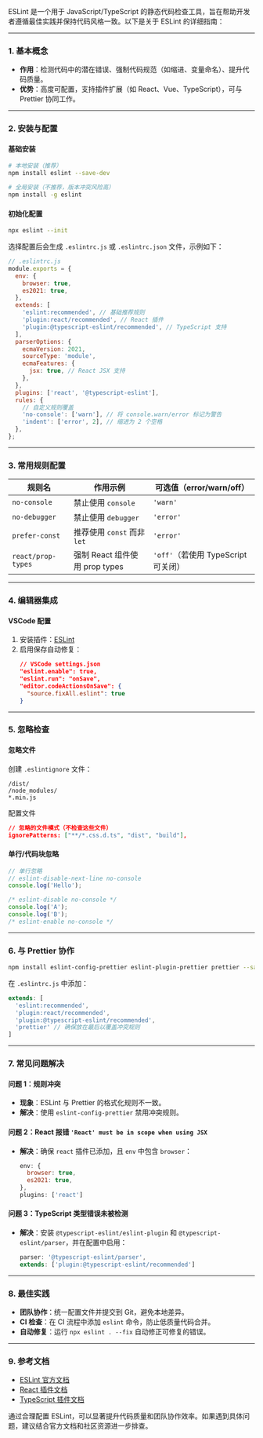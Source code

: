 ESLint 是一个用于 JavaScript/TypeScript 的静态代码检查工具，旨在帮助开发者遵循最佳实践并保持代码风格一致。以下是关于 ESLint 的详细指南：

---

### 1. 基本概念
- **作用**：检测代码中的潜在错误、强制代码规范（如缩进、变量命名）、提升代码质量。
- **优势**：高度可配置，支持插件扩展（如 React、Vue、TypeScript），可与 Prettier 协同工作。

---

### 2. 安装与配置
#### 基础安装
```bash
# 本地安装（推荐）
npm install eslint --save-dev

# 全局安装（不推荐，版本冲突风险高）
npm install -g eslint
```

#### 初始化配置
```bash
npx eslint --init
```
选择配置后会生成 `.eslintrc.js` 或 `.eslintrc.json` 文件，示例如下：
```js
// .eslintrc.js
module.exports = {
  env: {
    browser: true,
    es2021: true,
  },
  extends: [
    'eslint:recommended', // 基础推荐规则
    'plugin:react/recommended', // React 插件
    'plugin:@typescript-eslint/recommended', // TypeScript 支持
  ],
  parserOptions: {
    ecmaVersion: 2021,
    sourceType: 'module',
    ecmaFeatures: {
      jsx: true, // React JSX 支持
    },
  },
  plugins: ['react', '@typescript-eslint'],
  rules: {
    // 自定义规则覆盖
    'no-console': ['warn'], // 将 console.warn/error 标记为警告
    'indent': ['error', 2], // 缩进为 2 个空格
  },
};
```

---

### 3. 常用规则配置

| 规则名              | 作用示例                     | 可选值（error/warn/off） |
|---------------------|------------------------------|--------------------------|
| `no-console`        | 禁止使用 `console`           | `'warn'`                 |
| `no-debugger`       | 禁止使用 `debugger`          | `'error'`                |
| `prefer-const`      | 推荐使用 `const` 而非 `let`  | `'error'`                |
| `react/prop-types`  | 强制 React 组件使用 prop types | `'off'`（若使用 TypeScript 可关闭） |

---

### 4. 编辑器集成
#### VSCode 配置
1. 安装插件：[ESLint](https://marketplace.visualstudio.com/items?itemName=dbaeumer.vscode-eslint)
2. 启用保存自动修复：
   ```json
   // VSCode settings.json
   "eslint.enable": true,
   "eslint.run": "onSave",
   "editor.codeActionsOnSave": {
     "source.fixAll.eslint": true
   }
   ```

---

### 5. 忽略检查
#### 忽略文件
创建 `.eslintignore` 文件：
```
/dist/
/node_modules/
*.min.js
```

配置文件
```json
// 忽略的文件模式（不检查这些文件）
ignorePatterns: ["**/*.css.d.ts", "dist", "build"],
```
#### 单行/代码块忽略
```js
// 单行忽略
// eslint-disable-next-line no-console
console.log('Hello');

/* eslint-disable no-console */
console.log('A');
console.log('B');
/* eslint-enable no-console */
```

---

### 6. 与 Prettier 协作
```bash
npm install eslint-config-prettier eslint-plugin-prettier prettier --save-dev
```
在 `.eslintrc.js` 中添加：
```js
extends: [
  'eslint:recommended',
  'plugin:react/recommended',
  'plugin:@typescript-eslint/recommended',
  'prettier' // 确保放在最后以覆盖冲突规则
]
```

---

### 7. 常见问题解决
#### 问题 1：规则冲突
- **现象**：ESLint 与 Prettier 的格式化规则不一致。
- **解决**：使用 `eslint-config-prettier` 禁用冲突规则。

#### 问题 2：React 报错 `'React' must be in scope when using JSX`
- **解决**：确保 `react` 插件已添加，且 `env` 中包含 `browser`：
  ```js
  env: {
    browser: true,
    es2021: true,
  },
  plugins: ['react']
  ```

#### 问题 3：TypeScript 类型错误未被检测
- **解决**：安装 `@typescript-eslint/eslint-plugin` 和 `@typescript-eslint/parser`，并在配置中启用：
  ```js
  parser: '@typescript-eslint/parser',
  extends: ['plugin:@typescript-eslint/recommended']
  ```

---

### 8. 最佳实践
- **团队协作**：统一配置文件并提交到 Git，避免本地差异。
- **CI 检查**：在 CI 流程中添加 `eslint` 命令，防止低质量代码合并。
- **自动修复**：运行 `npx eslint . --fix` 自动修正可修复的错误。

---

### 9. 参考文档
- [ESLint 官方文档](https://eslint.org/docs/latest/)
- [React 插件文档](https://github.com/jsx-eslint/eslint-plugin-react)
- [TypeScript 插件文档](https://github.com/typescript-eslint/typescript-eslint)

通过合理配置 ESLint，可以显著提升代码质量和团队协作效率。如果遇到具体问题，建议结合官方文档和社区资源进一步排查。